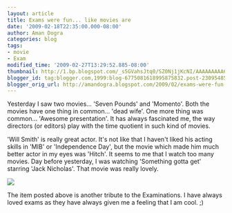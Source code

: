 ```yaml
---
layout: article
title: Exams were fun... like movies are
date: '2009-02-18T22:35:00.000-08:00'
author: Aman Dogra
categories: blog
tags:
- movie
- Exam
modified_time: '2009-02-27T13:29:52.885-08:00'
thumbnail: http://1.bp.blogspot.com/_s5GVahsJtq0/SZ0Nj1jKcNI/AAAAAAAAA6s/wJkEA_y7vzo/s72-c/Exam1.jpg
blogger_id: tag:blogger.com,1999:blog-6775081618995875832.post-2309548593137299479
blogger_orig_url: http://amandogra.blogspot.com/2009/02/exams-were-fun-like-movies-are.html
---
```


Yesterday I saw two movies... 'Seven Pounds' and 'Momento'. Both the
movies have one thing in common... 'dead wife'. One more thing was
common... 'Awesome presentation'. It has always fascinated me, the way
directors (or editors) play with the time quotient in such kind of
movies.

<!--more-->

'Will Smith' is really great actor. It's not like that I haven't
liked his acting skills in 'MIB' or 'Independence Day', but the movie
which made him much better actor in my eyes was 'Hitch'. It seems to me
that I watch too many movies. Day before yesterday, I was watching
'Something gotta get' starring 'Jack Nicholas'. That movie was really
lovely.

[![](http://1.bp.blogspot.com/_s5GVahsJtq0/SZ0Nj1jKcNI/AAAAAAAAA6s/wJkEA_y7vzo/s320/Exam1.jpg)](http://1.bp.blogspot.com/_s5GVahsJtq0/SZ0Nj1jKcNI/AAAAAAAAA6s/wJkEA_y7vzo/s1600-h/Exam1.jpg)

The item posted above is another tribute to the Examinations. I have always
loved exams as they have always given me a feeling that I am cool. ;)
